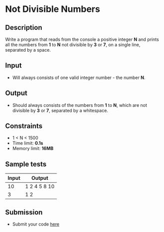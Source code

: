 # Not Divisible Numbers

## Description
Write a program that reads from the console a positive integer 
**N** and prints all the numbers from **1** to **N** not divisible by **3** or **7**, on a single line, separated by a space.

## Input
- Will always consists of one valid integer number - the number **N**.

## Output
- Should always consists of the numbers from **1** to **N**, which are not divisible by **3** or **7**, separated by a whitespace.

## Constraints
- 1 < N < 1500
- Time limit: **0.1s**
- Memory limit: **16MB**

## Sample tests

|     Input      |     Output     |
|----------------|----------------|
| 10             | 1 2 4 5 8 10   |
| 3              | 1 2            |

## Submission
- Submit your code [here](http://bgcoder.com/Contests/Compete/Index/312#1)